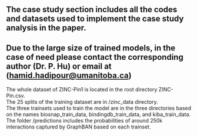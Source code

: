 ## The case study section includes all the codes and datasets used to implement the case study analysis in the paper.
## Due to the large size of trained models, in the case of need please contact the corresponding author (Dr. P. Hu) or email at (hamid.hadipour@umanitoba.ca)

The whole dataset of ZINC-Pin1 is located in the root directory ZINC-Pin.csv.<br>
The 25 splits of the training dataset are in /zinc_data directory.<br>
The three trainsets used to train the model are in the three directories based on the names biosnap_train_data, bindingdb_train_data, and kiba_train_data.<br>
The folder /predictions includes the probabilities of around 250k interactions captured by GraphBAN based on each trainset.<br>
